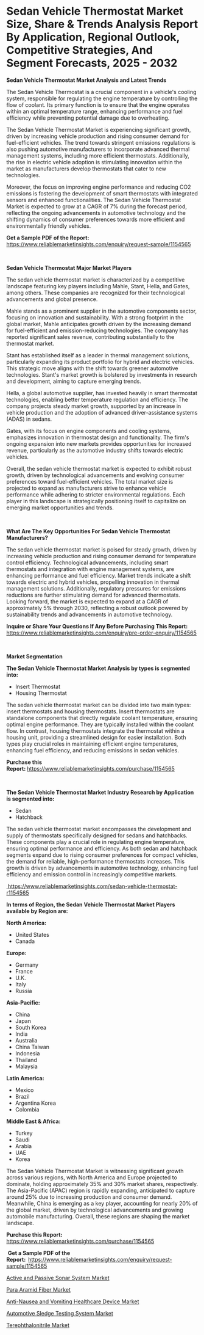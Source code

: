 <p><h1>Sedan Vehicle Thermostat Market Size, Share & Trends Analysis Report By Application, Regional Outlook, Competitive Strategies, And Segment Forecasts, 2025 - 2032</h1></p><p><strong>Sedan Vehicle Thermostat Market Analysis and Latest Trends</strong></p>
<p><p>The Sedan Vehicle Thermostat is a crucial component in a vehicle's cooling system, responsible for regulating the engine temperature by controlling the flow of coolant. Its primary function is to ensure that the engine operates within an optimal temperature range, enhancing performance and fuel efficiency while preventing potential damage due to overheating.</p><p>The Sedan Vehicle Thermostat Market is experiencing significant growth, driven by increasing vehicle production and rising consumer demand for fuel-efficient vehicles. The trend towards stringent emissions regulations is also pushing automotive manufacturers to incorporate advanced thermal management systems, including more efficient thermostats. Additionally, the rise in electric vehicle adoption is stimulating innovation within the market as manufacturers develop thermostats that cater to new technologies.</p><p>Moreover, the focus on improving engine performance and reducing CO2 emissions is fostering the development of smart thermostats with integrated sensors and enhanced functionalities. The Sedan Vehicle Thermostat Market is expected to grow at a CAGR of 7% during the forecast period, reflecting the ongoing advancements in automotive technology and the shifting dynamics of consumer preferences towards more efficient and environmentally friendly vehicles.</p></p>
<p><strong>Get a Sample PDF of the Report:&nbsp;</strong> <a href="https://www.reliablemarketinsights.com/enquiry/request-sample/1154565?utm_campaign=2012&utm_medium=2&utm_source=Github&utm_content=ia&utm_term=30012025&utm_id=sedan-vehicle-thermostat">https://www.reliablemarketinsights.com/enquiry/request-sample/1154565</a></p>
<p>&nbsp;</p>
<p><strong>Sedan Vehicle Thermostat Major Market Players</strong></p>
<p><p>The sedan vehicle thermostat market is characterized by a competitive landscape featuring key players including Mahle, Stant, Hella, and Gates, among others. These companies are recognized for their technological advancements and global presence.</p><p>Mahle stands as a prominent supplier in the automotive components sector, focusing on innovation and sustainability. With a strong footprint in the global market, Mahle anticipates growth driven by the increasing demand for fuel-efficient and emission-reducing technologies. The company has reported significant sales revenue, contributing substantially to the thermostat market.</p><p>Stant has established itself as a leader in thermal management solutions, particularly expanding its product portfolio for hybrid and electric vehicles. This strategic move aligns with the shift towards greener automotive technologies. Stant's market growth is bolstered by investments in research and development, aiming to capture emerging trends.</p><p>Hella, a global automotive supplier, has invested heavily in smart thermostat technologies, enabling better temperature regulation and efficiency. The company projects steady market growth, supported by an increase in vehicle production and the adoption of advanced driver-assistance systems (ADAS) in sedans.</p><p>Gates, with its focus on engine components and cooling systems, emphasizes innovation in thermostat design and functionality. The firm's ongoing expansion into new markets provides opportunities for increased revenue, particularly as the automotive industry shifts towards electric vehicles.</p><p>Overall, the sedan vehicle thermostat market is expected to exhibit robust growth, driven by technological advancements and evolving consumer preferences toward fuel-efficient vehicles. The total market size is projected to expand as manufacturers strive to enhance vehicle performance while adhering to stricter environmental regulations. Each player in this landscape is strategically positioning itself to capitalize on emerging market opportunities and trends.</p></p>
<p>&nbsp;</p>
<p><strong>What Are The Key Opportunities For Sedan Vehicle Thermostat Manufacturers?</strong></p>
<p><p>The sedan vehicle thermostat market is poised for steady growth, driven by increasing vehicle production and rising consumer demand for temperature control efficiency. Technological advancements, including smart thermostats and integration with engine management systems, are enhancing performance and fuel efficiency. Market trends indicate a shift towards electric and hybrid vehicles, propelling innovation in thermal management solutions. Additionally, regulatory pressures for emissions reductions are further stimulating demand for advanced thermostats. Looking forward, the market is expected to expand at a CAGR of approximately 5% through 2030, reflecting a robust outlook powered by sustainability trends and advancements in automotive technology.</p></p>
<p><strong>Inquire or Share Your Questions If Any Before Purchasing This Report:</strong> <a href="https://www.reliablemarketinsights.com/enquiry/pre-order-enquiry/1154565?utm_campaign=2012&utm_medium=2&utm_source=Github&utm_content=ia&utm_term=30012025&utm_id=sedan-vehicle-thermostat">https://www.reliablemarketinsights.com/enquiry/pre-order-enquiry/1154565</a></p>
<p>&nbsp;</p>
<p><strong>Market Segmentation</strong></p>
<p><strong>The Sedan Vehicle Thermostat Market Analysis by types is segmented into:</strong></p>
<p><ul><li>Insert Thermostat</li><li>Housing Thermostat</li></ul></p>
<p><p>The sedan vehicle thermostat market can be divided into two main types: insert thermostats and housing thermostats. Insert thermostats are standalone components that directly regulate coolant temperature, ensuring optimal engine performance. They are typically installed within the coolant flow. In contrast, housing thermostats integrate the thermostat within a housing unit, providing a streamlined design for easier installation. Both types play crucial roles in maintaining efficient engine temperatures, enhancing fuel efficiency, and reducing emissions in sedan vehicles.</p></p>
<p><strong>Purchase this Report:&nbsp;</strong><a href="https://www.reliablemarketinsights.com/purchase/1154565?utm_campaign=2012&utm_medium=2&utm_source=Github&utm_content=ia&utm_term=30012025&utm_id=sedan-vehicle-thermostat">https://www.reliablemarketinsights.com/purchase/1154565</a></p>
<p>&nbsp;</p>
<p><strong>The Sedan Vehicle Thermostat Market Industry Research by Application is segmented into:</strong></p>
<p><ul><li>Sedan</li><li>Hatchback</li></ul></p>
<p><p>The sedan vehicle thermostat market encompasses the development and supply of thermostats specifically designed for sedans and hatchbacks. These components play a crucial role in regulating engine temperature, ensuring optimal performance and efficiency. As both sedan and hatchback segments expand due to rising consumer preferences for compact vehicles, the demand for reliable, high-performance thermostats increases. This growth is driven by advancements in automotive technology, enhancing fuel efficiency and emission control in increasingly competitive markets.</p></p>
<p><a href="https://www.reliablemarketinsights.com/sedan-vehicle-thermostat-r1154565?utm_campaign=2012&utm_medium=2&utm_source=Github&utm_content=ia&utm_term=30012025&utm_id=sedan-vehicle-thermostat">&nbsp;https://www.reliablemarketinsights.com/sedan-vehicle-thermostat-r1154565</a></p>
<p><strong>In terms of Region, the Sedan Vehicle Thermostat Market Players available by Region are:</strong></p>
<p>
    <p> <strong> North America: </strong>
        <ul>
            <li>United States</li>
            <li>Canada</li>
        </ul>
        </p> 
    <p> <strong> Europe: </strong>
        <ul>
            <li>Germany</li>
            <li>France</li>
            <li>U.K.</li>
            <li>Italy</li>
            <li>Russia</li>
        </ul>
        </p> 
    <p> <strong> Asia-Pacific: </strong>
        <ul>
            <li>China</li>
            <li>Japan</li>
            <li>South Korea</li>
            <li>India</li>
            <li>Australia</li>
            <li>China Taiwan</li>
            <li>Indonesia</li>
            <li>Thailand</li>
            <li>Malaysia</li>
        </ul>
        </p> 
    <p> <strong> Latin America: </strong>
        <ul>
            <li>Mexico</li>
            <li>Brazil</li>
            <li>Argentina Korea</li>
            <li>Colombia</li>
        </ul>
        </p> 
    <p> <strong> Middle East & Africa: </strong>
        <ul>
            <li>Turkey</li>
            <li>Saudi</li>
            <li>Arabia</li>
            <li>UAE</li>
            <li>Korea</li>
        </ul>
    </p>
    </p>
<p><p>The Sedan Vehicle Thermostat Market is witnessing significant growth across various regions, with North America and Europe projected to dominate, holding approximately 35% and 30% market shares, respectively. The Asia-Pacific (APAC) region is rapidly expanding, anticipated to capture around 25% due to increasing production and consumer demand. Meanwhile, China is emerging as a key player, accounting for nearly 20% of the global market, driven by technological advancements and growing automobile manufacturing. Overall, these regions are shaping the market landscape.</p></p>
<p><strong>Purchase this Report: </strong><a href="https://www.reliablemarketinsights.com/purchase/1154565?utm_campaign=2012&utm_medium=2&utm_source=Github&utm_content=ia&utm_term=30012025&utm_id=sedan-vehicle-thermostat">https://www.reliablemarketinsights.com/purchase/1154565</a></p>
<p>&nbsp;<strong>Get a Sample PDF of the Report:&nbsp;&nbsp;</strong><a href="https://www.reliablemarketinsights.com/enquiry/request-sample/1154565?utm_campaign=2012&utm_medium=2&utm_source=Github&utm_content=ia&utm_term=30012025&utm_id=sedan-vehicle-thermostat">https://www.reliablemarketinsights.com/enquiry/request-sample/1154565</a></p>
<p><strong></strong></p>
<p><p><a href="https://www.linkedin.com/pulse/trend-analysis-active-passive-sonar-system-market-expected-6txte?utm_campaign=2012&utm_medium=2&utm_source=Github&utm_content=ia&utm_term=30012025&utm_id=sedan-vehicle-thermostat">Active and Passive Sonar System Market</a></p><p><a href="https://github.com/loppibsr/Market-Research-Report-List-1/blob/main/para-aramid-fiber-market.md?utm_campaign=2012&utm_medium=2&utm_source=Github&utm_content=ia&utm_term=30012025&utm_id=sedan-vehicle-thermostat">Para Aramid Fiber Market</a></p><p><a href="https://www.linkedin.com/pulse/anti-nausea-vomiting-healthcare-device-market-global-analysis-4go2e?utm_campaign=2012&utm_medium=2&utm_source=Github&utm_content=ia&utm_term=30012025&utm_id=sedan-vehicle-thermostat">Anti-Nausea and Vomiting Healthcare Device Market</a></p><p><a href="https://www.linkedin.com/pulse/examining-automotive-sledge-testing-system-market-globally-pvxnf?utm_campaign=2012&utm_medium=2&utm_source=Github&utm_content=ia&utm_term=30012025&utm_id=sedan-vehicle-thermostat">Automotive Sledge Testing System Market</a></p><p><a href="https://github.com/alanepetevi/Market-Research-Report-List-1/blob/main/terephthalonitrile-market.md?utm_campaign=2012&utm_medium=2&utm_source=Github&utm_content=ia&utm_term=30012025&utm_id=sedan-vehicle-thermostat">Terephthalonitrile Market</a></p></p>